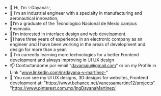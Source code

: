 - 👋 Hi, I’m ✨Dayana✨, 
- 👀 I’m an industrial engineer with a specialty in manufacturing and aeronautical innovation, 
- 🧠I’m a graduate of the Tecnologico Nacional de Mexio campus Ensenada.
- 🎨I’m interested in interface design and web development.
- 🎯I have three years of experience in an electronic company as an engineer and I have been working in the areas of development     and design for more than a year.
- 🌱 I’m currently learning more technologies for a better Frontend development and always improving in UI UX design
- 📫 Contactandome por email "davamaju@gmail.com" or on my Profile in Link
     "www.linkedin.com/in/dayana-v-martínez-" 
- 🎨 You can see my UI UX designs, 3D designs for websites, Frontend development at:
      "https://www.behance.net/vanessamartine12/projects" 
      "https://www.pinterest.com.mx/IngDayanaMartinez/  

<!---
Ing-Dayana/Ing-Dayana is a ✨ special  repository because its `README.md` (this file) appears on your GitHub profile.
You can click the Preview link to take a look at your changes.
--->
